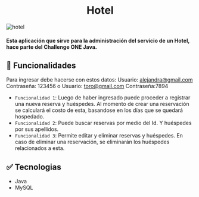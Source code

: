 
<h1 align="center">Hotel</h1>

![hotel](https://user-images.githubusercontent.com/78225423/222993633-17b5a587-734c-4993-b0eb-71a608198ff1.png)

<h4 >
Esta aplicación que sirve para la administración del servicio de un Hotel, hace parte del Challenge ONE Java.
</h4>

## :hammer: Funcionalidades

Para ingresar debe hacerse con estos datos: 
Usuario: alejandra@gmail.com
Contraseña: 123456
o
Usuario: toro@gmail.com
Contraseña:7894
- `Funcionalidad 1`: Luego de haber ingresado puede proceder a registrar una nueva reserva y huéspedes. Al momento de crear una reservación se calculará el costo de esta, basandose en los días que se quedará hospedado.
- `Funcionalidad 2`: Puede buscar reservas por medio del Id. Y huéspedes por sus apellidos.
- `Funcionalidad 3`: Permite editar y eliminar reservas y huéspedes. En caso de eliminar una reservación, se eliminarán los huéspedes relacionados a esta.


## :white_check_mark: Tecnologias
- Java
- MySQL
